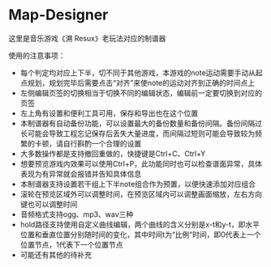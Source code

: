 # Map-Designer

这里是音乐游戏《溯 Resux》老玩法对应的制谱器



使用的注意事项：

- 每个判定均对应上下半，切不同于其他游戏，本游戏的note运动需要手动从起点规划，规划完毕后需要点击“对齐”来使note的运动对齐到正确的时间点上
- 左侧编辑页签的切换相当于切换不同的编辑状态，编辑前一定要切换到对应的页签
- 左上角有设置和便利工具可用，保存和导出也在这个位置
- 本制谱器有自动备份功能，可以设置最大的备份数量和备份间隔。备份间隔过长可能会导致工程忘记保存后丢失大量进度，而间隔过短则可能会导致较为频繁的卡顿，请自行斟酌一个合理的设置
- 大多数操作都是支持撤回重做的，快捷键是Ctrl+C、Ctrl+Y
- 想要预览游戏内效果可以使用Ctrl+P，此功能同时也可以检查谱面异常，具体表现为有异常就会报错并告知具体信息
- 本制谱器支持设置若干组上下半note组合作为预置，以便快速添加对应组合
- 滚轮在预览区域外可以调整时间，在预览区域内可以调整画面缩放，左右方向键也可以调整时间
- 音频格式支持ogg、mp3、wav三种
- hold路径支持使用自定义曲线编辑，两个曲线的含义分别是x-t和y-t，即水平位置和垂直位置分别随时间的变化，其中时间t为“比例”时间，即0代表上一个位置节点，1代表下一个位置节点
- 可能还有其他的待补充

